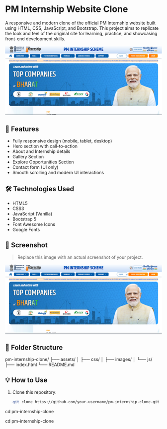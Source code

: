 # PM Internship Website Clone

A responsive and modern clone of the official PM Internship website built using HTML, CSS, JavaScript, and Bootstrap. This project aims to replicate the look and feel of the original site for learning, practice, and showcasing front-end development skills.

![PM Internship Clone Preview](./screenshot.png)

## 🚀 Features

- Fully responsive design (mobile, tablet, desktop)
- Hero section with call-to-action
- About and Internship details
- Gallery Section
- Explore Opportunities Section
- Contact form (UI only)
- Smooth scrolling and modern UI interactions

## 🛠 Technologies Used

- HTML5
- CSS3
- JavaScript (Vanilla)
- Bootstrap 5
- Font Awesome Icons
- Google Fonts

## 📸 Screenshot

> Replace this image with an actual screenshot of your project.

![Project Screenshot](./screenshot.png)

## 📂 Folder Structure
pm-internship-clone/
├── assets/
│ ├── css/
│ ├── images/
│ └── js/
├── index.html
└── README.md


## 💡 How to Use

1. Clone this repository:
   ```bash
   git clone https://github.com/your-username/pm-internship-clone.git

cd pm-internship-clone

cd pm-internship-clone
